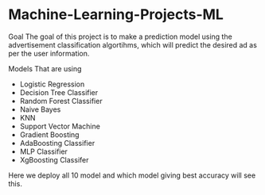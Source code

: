 # Machine-Learning-Projects-ML

Goal
The goal of this project is to make a prediction model using the advertisement classification algortihms, which will predict the desired ad as per the user information.

Models That are using
* Logistic Regression
* Decision Tree Classifier
* Random Forest Classifier
* Naive Bayes
* KNN
* Support Vector Machine
* Gradient Boosting
* AdaBoosting Classifier
* MLP Classifier
* XgBoosting Classifer

Here we deploy all 10 model and which model giving best accuracy will see this.
